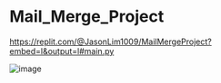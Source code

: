 # Mail_Merge_Project

https://replit.com/@JasonLim1009/MailMergeProject?embed=l&output=l#main.py

![image](https://user-images.githubusercontent.com/107684179/202693145-5c52835f-4337-4617-9abc-00cd38fbd1f7.png)
